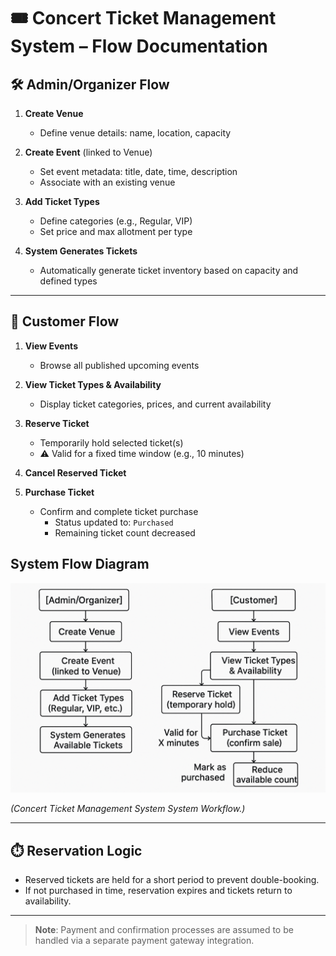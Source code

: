 # 🎟️ Concert Ticket Management System – Flow Documentation

## 🛠️ Admin/Organizer Flow

1. **Create Venue**
   - Define venue details: name, location, capacity

2. **Create Event** (linked to Venue)
   - Set event metadata: title, date, time, description
   - Associate with an existing venue

3. **Add Ticket Types**
   - Define categories (e.g., Regular, VIP)
   - Set price and max allotment per type

4. **System Generates Tickets**
   - Automatically generate ticket inventory based on capacity and defined types

---

## 👤 Customer Flow

1. **View Events**
   - Browse all published upcoming events

2. **View Ticket Types & Availability**
   - Display ticket categories, prices, and current availability

3. **Reserve Ticket**
   - Temporarily hold selected ticket(s)
   - ⚠️ Valid for a fixed time window (e.g., 10 minutes)
4. **Cancel Reserved Ticket**
   
5. **Purchase Ticket**
   - Confirm and complete ticket purchase
     - Status updated to: `Purchased`
     - Remaining ticket count decreased

## System Flow Diagram
![Concert Ticket Management System Flow Diagram](./Diagram/Concert_Ticket_Management_System.png)


*(Concert Ticket Management System System Workflow.)*

---

## ⏱️ Reservation Logic

- Reserved tickets are held for a short period to prevent double-booking.
- If not purchased in time, reservation expires and tickets return to availability.

---

> **Note**: Payment and confirmation processes are assumed to be handled via a separate payment gateway integration.
